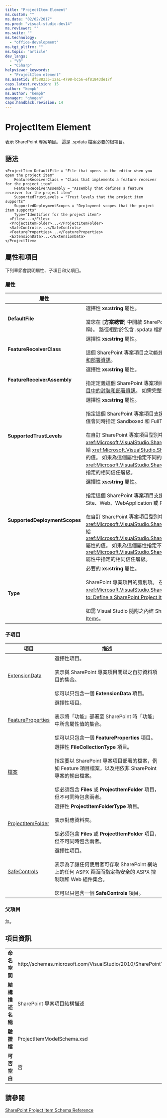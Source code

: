 ```yaml
---
title: "ProjectItem Element"
ms.custom: ""
ms.date: "02/02/2017"
ms.prod: "visual-studio-dev14"
ms.reviewer: ""
ms.suite: ""
ms.technology: 
  - "office-development"
ms.tgt_pltfrm: ""
ms.topic: "article"
dev_langs: 
  - "VB"
  - "CSharp"
helpviewer_keywords: 
  - "ProjectItem element"
ms.assetid: df588235-12a1-4798-bc56-ef81843de17f
caps.latest.revision: 15
author: "kempb"
ms.author: "kempb"
manager: "ghogen"
caps.handback.revision: 14
---
```

# ProjectItem Element
  表示 SharePoint 專案項目。  這是 .spdata 檔案必要的根項目。  
  
## 語法  
  
```  
<ProjectItem DefaultFile = "File that opens in the editor when you open the project item"  
    FeatureReceiverClass = "Class that implements a feature receiver for the project item"  
    FeatureReceiverAssembly = "Assembly that defines a feature receiver for the project item"  
    SupportedTrustLevels = "Trust levels that the project item supports"  
    SupportedDeploymentScopes = "Deployment scopes that the project item supports"  
    Type="Identifier for the project item">  
  <Files>...</Files>  
  <ProjectItemFolder>...</ProjectItemFolder>  
  <SafeControls>...</SafeControls>  
  <FeatureProperties>...</FeatureProperties>  
  <ExtensionData>...</ExtensionData>  
</ProjectItem>  
```  
  
## 屬性和項目  
 下列章節會說明屬性、子項目和父項目。  
  
### 屬性  
  
|屬性|描述|  
|--------|--------|  
|**DefaultFile**|選擇性 **xs:string** 屬性。<br /><br /> 當您在 \[**方案總管**\] 中開啟 SharePoint 專案項目時，會在 Visual Studio 編輯器中開啟之檔案的相對路徑 \(包含檔案名稱\)。  路徑相對於包含 .spdata 檔的資料夾。|  
|**FeatureReceiverClass**|選擇性 **xs:string** 屬性。<br /><br /> 這個 SharePoint 專案項目之功能接收器類別的完整名稱。  如需功能接收器的詳細資訊，請參閱[提供專案項目中的封裝和部署資訊](../sharepoint/providing-packaging-and-deployment-information-in-project-items.md)。|  
|**FeatureReceiverAssembly**|選擇性 **xs:string** 屬性。<br /><br /> 指定定義這個 SharePoint 專案項目之功能接收器的組件的完全名稱。  如需功能接收器的詳細資訊，請參閱[提供專案項目中的封裝和部署資訊](../sharepoint/providing-packaging-and-deployment-information-in-project-items.md)。  如需完整組件名稱的詳細資訊，請參閱[組件名稱](http://msdn.microsoft.com/library/8f8c2c90-f15d-400e-87e7-a757e4f04d0e)。|  
|**SupportedTrustLevels**|選擇性 **xs:string** 屬性。<br /><br /> 指定這個 SharePoint 專案項目支援的信任層級。  這個值可以是下列其中一個字串：Sandboxed、FullTrust 或 All。  All 值會同時指定 Sandboxed 和 FullTrust。<br /><br /> 在自訂 SharePoint 專案項目型別中，這個屬性的值會對應到您在 <xref:Microsoft.VisualStudio.SharePoint.ISharePointProjectItemTypeProvider.InitializeType%2A> 方法的實作中指派給 <xref:Microsoft.VisualStudio.SharePoint.ISharePointProjectItemTypeDefinition.SupportedTrustLevels%2A> 屬性的值。  如果為這個屬性指定不同的值，Visual Studio 會覆寫該值，使該値指定您在 <xref:Microsoft.VisualStudio.SharePoint.ISharePointProjectItemTypeDefinition.SupportedTrustLevels%2A> 屬性中指定的相同信任層級。|  
|**SupportedDeploymentScopes**|選擇性 **xs:string** 屬性。<br /><br /> 指定這個 SharePoint 專案項目支援的部署範圍。  這個值是以逗號分隔的字串，其中包含一或多個下列字串：Farm、Site、Web、WebApplication 或 Package。  例如「Web, Site」。<br /><br /> 在自訂 SharePoint 專案項目型別中，這個屬性的值會對應到您在 <xref:Microsoft.VisualStudio.SharePoint.ISharePointProjectItemTypeProvider.InitializeType%2A> 方法的實作中指派給 <xref:Microsoft.VisualStudio.SharePoint.ISharePointProjectItemTypeDefinition.SupportedDeploymentScopes%2A> 屬性的值。  如果為這個屬性指定不同的值，Visual Studio 會覆寫該值，使該値指定您在 <xref:Microsoft.VisualStudio.SharePoint.ISharePointProjectItemTypeDefinition.SupportedDeploymentScopes%2A> 屬性中指定的相同信任層級。|  
|**Type**|必要的 **xs:string** 屬性。<br /><br /> SharePoint 專案項目的識別項。  在自訂 SharePoint 專案項目類型中，識別項是傳遞至 <xref:Microsoft.VisualStudio.SharePoint.SharePointProjectItemTypeAttribute> 的字串。  如需詳細資訊，請參閱 [How to: Define a SharePoint Project Item Type](../sharepoint/how-to-define-a-sharepoint-project-item-type.md)。<br /><br /> 如需 Visual Studio 隨附之內建 SharePoint 專案項目 的識別項完整清單，請參閱[Extending SharePoint Project Items](../sharepoint/extending-sharepoint-project-items.md)。|  
  
### 子項目  
  
|項目|描述|  
|--------|--------|  
|[ExtensionData](../sharepoint/extensiondata-element.md)|選擇性項目。<br /><br /> 表示與 SharePoint 專案項目關聯之自訂資料項目的集合。<br /><br /> 您可以只包含一個 **ExtensionData** 項目。|  
|[FeatureProperties](../sharepoint/featureproperties-element.md)|選擇性項目。<br /><br /> 表示將「功能」部署至 SharePoint 時「功能」中所含屬性值的集合。<br /><br /> 您可以只包含一個 **FeatureProperties** 項目。|  
|[檔案](../sharepoint/files-element.md)|選擇性 **FileCollectionType** 項目。<br /><br /> 指定要以 SharePoint 專案項目部署的檔案，例如 Feature 項目檔案，以及相依非 SharePoint 專案的輸出檔案。<br /><br /> 您必須包含 **Files** 或 **ProjectItemFolder** 項目，但不可同時包含兩者。|  
|[ProjectItemFolder](../sharepoint/projectitemfolder-element.md)|選擇性 **ProjectItemFolderType** 項目。<br /><br /> 表示對應資料夾。<br /><br /> 您必須包含 **Files** 或 **ProjectItemFolder** 項目，但不可同時包含兩者。|  
|[SafeControls](../sharepoint/safecontrols-element.md)|選擇性項目。<br /><br /> 表示為了讓任何使用者可存取 SharePoint 網站上的任何 ASPX 頁面而指定為安全的 ASPX 控制項和 Web 組件集合。<br /><br /> 您可以只包含一個 **SafeControls** 項目。|  
  
### 父項目  
 無。  
  
## 項目資訊  
  
|||  
|-|-|  
|**命名空間**|http:\/\/schemas.microsoft.com\/VisualStudio\/2010\/SharePointTools\/SharePointProjectItemModel|  
|**結構描述名稱**|SharePoint 專案項目結構描述|  
|**驗證檔**|ProjectItemModelSchema.xsd|  
|**可否空白**|否|  
  
## 請參閱  
 [SharePoint Project Item Schema Reference](../sharepoint/sharepoint-project-item-schema-reference.md)  
  
  